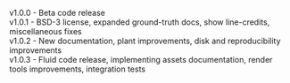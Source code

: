 v1.0.0 - Beta code release <br>
v1.0.1 - BSD-3 license, expanded ground-truth docs, show line-credits, miscellaneous fixes <br>
v1.0.2 - New documentation, plant improvements, disk and reproducibility improvements <br>
v1.0.3 - Fluid code release, implementing assets documentation, render tools improvements, integration tests <br>
